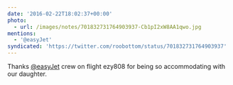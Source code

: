 ```yaml
---
date: '2016-02-22T18:02:37+00:00'
photo:
  - url: /images/notes/701832731764903937-Cb1pI2xW8AA1qwo.jpg
mentions:
  - '@easyJet'
syndicated: 'https://twitter.com/roobottom/status/701832731764903937'
---
```

Thanks [@easyJet](https://twitter.com/@easyJet) crew on flight ezy808 for being so accommodating with our daughter. 
